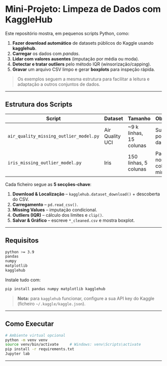 # Mini-Projeto: Limpeza de Dados com KaggleHub

Este repositório mostra, em pequenos scripts Python, como:

1. **Fazer download automático** de datasets públicos do Kaggle usando **kagglehub**.  
2. **Carregar** os dados com *pandas*.  
3. **Lidar com valores ausentes** (imputação por média ou moda).  
4. **Detectar e tratar outliers** pelo método IQR (winsorização/capping).  
5. **Gravar** um arquivo CSV limpo e gerar **boxplots** para inspeção rápida.

> Os exemplos seguem a mesma estrutura para facilitar a leitura e adaptação a outros conjuntos de dados.

---

## Estrutura dos Scripts

| Script                           | Dataset            | Tamanho                | Observações                                            |
|----------------------------------|--------------------|------------------------|--------------------------------------------------------|
| `air_quality_missing_outlier_model.py` | Air Quality UCI    | ~9 k linhas, 15 colunas | Substitui `-200` por `NaN` antes da imputação          |
| `iris_missing_outlier_model.py`        | Iris               | 150 linhas, 5 colunas  | Padroniza nomes de colunas em minúsculas               |

Cada ficheiro segue as **5 secções-chave**:

1. **Download & Localização** – `kagglehub.dataset_download()` + descoberta do CSV.  
2. **Carregamento** – `pd.read_csv()`.  
3. **Missing Values** – imputação condicional.  
4. **Outliers (IQR)** – cálculo dos limites e `clip()`.  
5. **Salvar & Gráfico** – escreve `*_cleaned.csv` e mostra boxplot.

---

## Requisitos

```bash
python >= 3.9
pandas
numpy
matplotlib
kagglehub
```

Instale tudo com:

```bash
pip install pandas numpy matplotlib kagglehub
```

> **Nota:** para `kagglehub` funcionar, configure a sua API key do Kaggle (ficheiro `~/.kaggle/kaggle.json`).

---

## Como Executar

```bash
# Ambiente virtual opcional
python -m venv venv
source venv/bin/activate     # Windows: venv\Scripts\activate
pip install -r requirements.txt
Jupyter lab   
```
---

